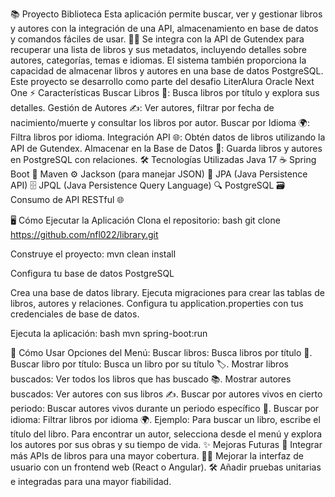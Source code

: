 📚 Proyecto Biblioteca
Esta aplicación permite buscar, ver y gestionar libros y autores con la integración de una API, almacenamiento en base de datos y comandos fáciles de usar. 🧑‍💻
Se integra con la API de Gutendex para recuperar una lista de libros y sus metadatos, incluyendo detalles sobre autores, categorías, temas e idiomas. El sistema también proporciona la capacidad de almacenar libros y autores en una base de datos PostgreSQL.
Este proyecto se desarrollo como parte del desafio LiterAlura Oracle Next One
⚡ Características
Buscar Libros 📖: Busca libros por título y explora sus detalles.
Gestión de Autores ✍️: Ver autores, filtrar por fecha de nacimiento/muerte y consultar los libros por autor.
Buscar por Idioma 🌍: Filtra libros por idioma.
Integración API 🌐: Obtén datos de libros utilizando la API de Gutendex.
Almacenar en la Base de Datos 💾: Guarda libros y autores en PostgreSQL con relaciones.
🛠️ Tecnologías Utilizadas
Java 17 ☕
Spring Boot 🚀
Maven ⚙️
Jackson (para manejar JSON) 🧩
JPA (Java Persistence API) 🗄️
JPQL (Java Persistence Query Language) 🔍
PostgreSQL 🗃️
Consumo de API RESTful 🌐

🖥️ Cómo Ejecutar la Aplicación
Clona el repositorio:
bash
git clone https://github.com/nfl022/library.git

Construye el proyecto:
mvn clean install

Configura tu base de datos PostgreSQL

Crea una base de datos library.
Ejecuta migraciones para crear las tablas de libros, autores y relaciones.
Configura tu application.properties con tus credenciales de base de datos.

Ejecuta la aplicación:
bash
mvn spring-boot:run

📱 Cómo Usar
Opciones del Menú:
Buscar libros: Busca libros por título 📖.
Buscar libro por título: Busca un libro por su título 🏷️.
Mostrar libros buscados: Ver todos los libros que has buscado 📚.
Mostrar autores buscados: Ver autores con sus libros ✍️.
Buscar por autores vivos en cierto periodo: Buscar autores vivos durante un periodo específico 🔎.
Buscar por idioma: Filtrar libros por idioma 🌍.
Ejemplo:
Para buscar un libro, escribe el título del libro.
Para encontrar un autor, selecciona desde el menú y explora los autores por sus obras y su tiempo de vida.
✨ Mejoras Futuras
🌟 Integrar más APIs de libros para una mayor cobertura.
🧑‍💻 Mejorar la interfaz de usuario con un frontend web (React o Angular).
🛠️ Añadir pruebas unitarias e integradas para una mayor fiabilidad.
